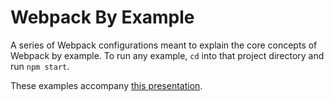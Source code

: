 # Webpack By Example

A series of Webpack configurations meant to explain the core concepts of Webpack by example. To run any example, `cd` into that project directory and run `npm start`.

These examples accompany [this presentation](https://presentations.alexpear.com/decks/1/). 
